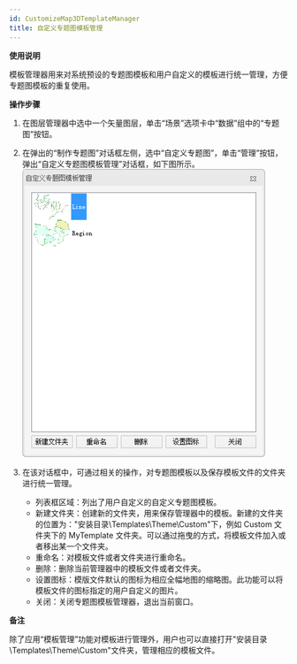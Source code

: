 ```yaml
---
id: CustomizeMap3DTemplateManager
title: 自定义专题图模板管理
---
```

**使用说明**

模板管理器用来对系统预设的专题图模板和用户自定义的模板进行统一管理，方便专题图模板的重复使用。

**操作步骤**

  1. 在图层管理器中选中一个矢量图层，单击“场景”选项卡中“数据”组中的“专题图”按钮。
  2. 在弹出的“制作专题图”对话框左侧，选中“自定义专题图”，单击“管理”按钮，弹出“自定义专题图模板管理”对话框，如下图所示。  
![图：“自定义专题图模板管理”对话框  ](img/templateManagerDia.png)  
 
  3. 在该对话框中，可通过相关的操作，对专题图模板以及保存模板文件的文件夹进行统一管理。 
       * 列表框区域：列出了用户自定义的自定义专题图模板。
       * 新建文件夹：创建新的文件夹，用来保存管理器中的模板。新建的文件夹的位置为："安装目录\Templates\Theme\Custom\"下，例如 Custom 文件夹下的 MyTemplate 文件夹。可以通过拖曳的方式，将模板文件加入或者移出某一个文件夹。
       * 重命名：对模板文件或者文件夹进行重命名。
       * 删除：删除当前管理器中的模板文件或者文件夹。
       * 设置图标：模版文件默认的图标为相应全幅地图的缩略图。此功能可以将模板文件的图标指定的用户自定义的图片。
       * 关闭：关闭专题图模板管理器，退出当前窗口。

**备注**

除了应用“模板管理”功能对模板进行管理外，用户也可以直接打开"安装目录\Templates\Theme\Custom"文件夹，管理相应的模板文件。

 

